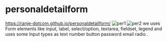 # personaldetailform
https://ranje-dotcom.github.io/personaldetailform/
![per1](https://github.com/ranje-dotcom/personaldetailform/assets/110253814/2ad51c04-6215-462e-ae11-3e4a8d766b93)
![per2](https://github.com/ranje-dotcom/personaldetailform/assets/110253814/474a787f-c35c-42ea-8b7d-c0f07311d427)
we uses Form elements like input, label, select/option, textarea, fieldset, legend and uses some  Input types as text  number button  password  email radio .
